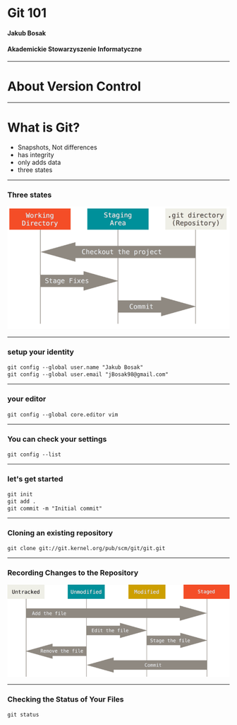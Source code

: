 # Git 101
#### Jakub Bosak
#### Akademickie Stowarzyszenie Informatyczne

---

# About Version Control

---

# What is Git?

* Snapshots, Not differences
* has integrity
* only adds data
* three states

---

### Three states

![Three states](images/three_states.png)

---

### setup your identity

```
git config --global user.name "Jakub Bosak"
git config --global user.email "jBosak98@gmail.com"
```

---

### your editor

```
git config --global core.editor vim
```

---

### You can check your settings

```
git config --list
```

---

### let's get started

```
git init
git add .
git commit -m "Initial commit"
```

---

### Cloning an existing repository

```
git clone git://git.kernel.org/pub/scm/git/git.git
```

---


### Recording Changes to the Repository

![lifecycle](images/lifecycle.png)

---


### Checking the Status of Your Files

```
git status
```
